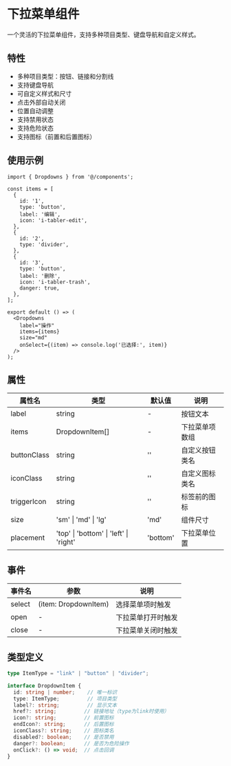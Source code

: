 # 下拉菜单组件

一个灵活的下拉菜单组件，支持多种项目类型、键盘导航和自定义样式。

## 特性

- 多种项目类型：按钮、链接和分割线
- 支持键盘导航
- 可自定义样式和尺寸
- 点击外部自动关闭
- 位置自动调整
- 支持禁用状态
- 支持危险状态
- 支持图标（前置和后置图标）

## 使用示例

```tsx
import { Dropdowns } from '@/components';

const items = [
  {
    id: '1',
    type: 'button',
    label: '编辑',
    icon: 'i-tabler-edit',
  },
  {
    id: '2',
    type: 'divider',
  },
  {
    id: '3',
    type: 'button',
    label: '删除',
    icon: 'i-tabler-trash',
    danger: true,
  },
];

export default () => (
  <Dropdowns
    label="操作"
    items={items}
    size="md"
    onSelect={(item) => console.log('已选择:', item)}
  />
);
```

## 属性

| 属性名 | 类型 | 默认值 | 说明 |
|--------|------|--------|------|
| label | string | - | 按钮文本 |
| items | DropdownItem[] | - | 下拉菜单项数组 |
| buttonClass | string | '' | 自定义按钮类名 |
| iconClass | string | '' | 自定义图标类名 |
| triggerIcon | string | '' | 标签前的图标 |
| size | 'sm' \| 'md' \| 'lg' | 'md' | 组件尺寸 |
| placement | 'top' \| 'bottom' \| 'left' \| 'right' | 'bottom' | 下拉菜单位置 |

## 事件

| 事件名 | 参数 | 说明 |
|--------|------|------|
| select | (item: DropdownItem) | 选择菜单项时触发 |
| open | - | 下拉菜单打开时触发 |
| close | - | 下拉菜单关闭时触发 |

## 类型定义

```typescript
type ItemType = "link" | "button" | "divider";

interface DropdownItem {
  id: string | number;    // 唯一标识
  type: ItemType;         // 项目类型
  label?: string;         // 显示文本
  href?: string;         // 链接地址（type为link时使用）
  icon?: string;         // 前置图标
  endIcon?: string;      // 后置图标
  iconClass?: string;    // 图标类名
  disabled?: boolean;    // 是否禁用
  danger?: boolean;      // 是否为危险操作
  onClick?: () => void;  // 点击回调
}
